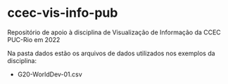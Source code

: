 # ccec-vis-info-pub
Repositório de apoio à disciplina de Visualização de Informação da CCEC PUC-Rio em 2022

Na pasta dados estão os arquivos de dados utilizados nos exemplos da disciplina:

* G20-WorldDev-01.csv 
